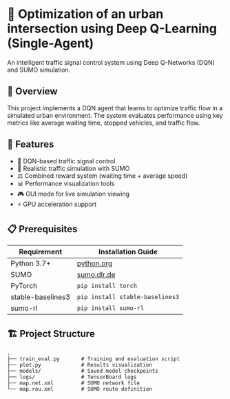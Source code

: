 # 🚦 Optimization of an urban intersection using Deep Q-Learning (Single-Agent)

An intelligent traffic signal control system using Deep Q-Networks (DQN) and SUMO simulation.

## 📌 Overview

This project implements a DQN agent that learns to optimize traffic flow in a simulated urban environment. The system evaluates performance using key metrics like average waiting time, stopped vehicles, and traffic flow.

## 🚀 Features

- 🧠 DQN-based traffic signal control
- 🚗 Realistic traffic simulation with SUMO
- ⚖️ Combined reward system (waiting time + average speed)
- 📊 Performance visualization tools
- 🎮 GUI mode for live simulation viewing
- ⚡ GPU acceleration support

## 📋 Prerequisites

| Requirement       | Installation Guide                     |
|-------------------|----------------------------------------|
| Python 3.7+      | [python.org](https://www.python.org/)  |
| SUMO             | [sumo.dlr.de](https://www.eclipse.org/sumo/) |
| PyTorch          | `pip install torch`                    |
| stable-baselines3| `pip install stable-baselines3`        |
| sumo-rl          | `pip install sumo-rl`                  |

## 🏗️ Project Structure

```plaintext
.
├── train_eval.py       # Training and evaluation script
├── plot.py             # Results visualization
├── models/             # Saved model checkpoints
├── logs/               # TensorBoard logs
├── map.net.xml         # SUMO network file
└── map.rou.xml         # SUMO route definition
